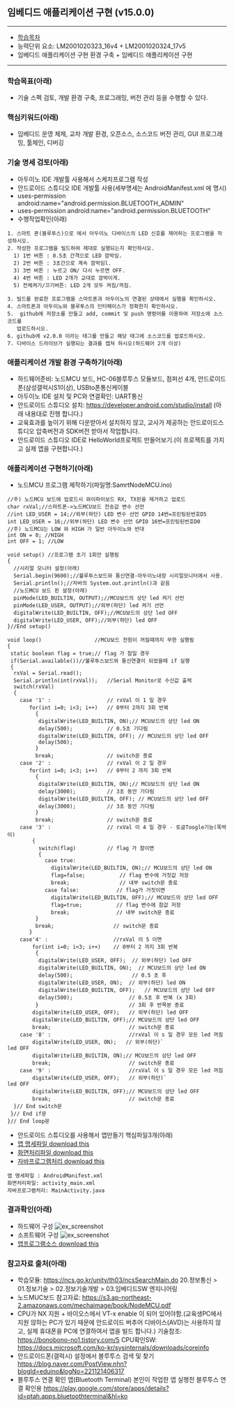 ## 임베디드 애플리케이션 구현 (v15.0.0)
 
---

- [학습목차](https://github.com/miniplugin/human)
- 능력단위 요소: LM2001020323_16v4 + LM2001020324_17v5  
- 임베디드 애플리케이션 구현 환경 구축 + 임베디드 애플리케이션 구현

---

### 학습목표(아래)

- 기술 스펙 검토, 개발 환경 구축, 프로그래밍, 버전 관리 등을 수행할 수 있다.

### 핵심키워드(아래)

- 임베디드 운영 체제, 교차 개발 환경, 오픈소스, 소스코드 버전 관리, GUI 프로그래밍, 툴체인, 디버깅

### 기술 명세 검토(아래)

- 아두이노 IDE 개발툴 사용해서 스케치프로그램 작성
- 안드로이드 스튜디오 IDE 개발툴 사용(세부명세는 AndroidManifest.xml 에 명시)
- uses-permission android:name="android.permission.BLUETOOTH_ADMIN"
- uses-permission android:name="android.permission.BLUETOOTH"
- 수행작업확인(아래)

```
1. 스마트 폰(블루투스)으로 에서 아두이노 디바이스의 LED 신호를 제어하는 프로그램을 작성하시오.
2. 작성한 프로그램을 빌드하여 제대로 실행되는지 확인하시오.
  1) 1번 버튼 : 0.5초 간격으로 LED 깜박임.
  2) 2번 버튼 : 3초간으로 계속 깜박임l.
  3) 3번 버튼 : 누르고 ON/ 다시 누르면 OFF.
  4) 4번 버튼 : LED 2개가 교대로 깜박이게.
  5) 전체켜기/끄기버튼: LED 2개 모두 켜짐/꺼짐.

3. 빌드를 완료한 프로그램을 스마트폰과 아두이노의 연결된 상태에서 실행을 확인하시오.
4. 스마트폰과 아두이노와 블루투스의 인터페이스가 정확한지 확인하시오.
5.  github에 저장소를 만들고 add, commit 및 push 명령어를 이용하여 저장소에 소스코드를 
   업로드하시오.
6. github에 v2.0.0 이라는 태그를 만들고 해당 태그에 소스코드를 업로드하시오.
7. 디바이스 드라이브가 실행되는 결과를 캡쳐 하시오(하드웨어 2개 이상)
```

### 애플리케이션 개발 환경 구축하기(아래)

- 하드웨어준비: 노드MCU 보드, HC-06블루투스 모듈보드, 점퍼선 4개, 안드로이드폰(삼성갤럭시S1이상), USBto폰통신케이블
- 아두이노 IDE 설치 및 PC와 연결확인: UART통신
- 안드로이드 스튜디오 설치: https://developer.android.com/studio/install (아래 내용대로 진행 합니다.)
- 교육효과를 높이기 위해 다운받아서 설치하지 않고, 교사가 제공하는 안드로이드스튜디오 압축버전과 SDK버전 받아서 작업합니다. 
- 안드로이드 스튜디오 IDE로 HelloWorld프로젝트 만들어보기.(이 프로젝트를 가지고 실제 앱을 구현합니다.) 

### 애플리케이션 구현하기(아래)

-  노드MCU 프로그램 제작하기(파일명:SamrtNodeMCU.ino)

```
//주) 노드MCU 보드에 업로드시 와이파이보드 RX, TX핀을 제거하고 업로드
char rxVal;//스마트폰->노드MCU보드 전송값 변수 선언
//int LED_USER = 14;//외부(하단) LED 변수 선언 GPIO 14번=프린팅된번호D5
int LED_USER = 16;//외부(하단) LED 변수 선언 GPIO 16번=프린팅된번호D0
//주) 노드MCU는 LOW 와 HIGH 가 일반 아두이노와 반대
int ON = 0; //HIGH
int OFF = 1; //LOW

void setup() //프로그램 초기 1회만 실행됨
{
  //시리얼 모니터 설정(아래)
  Serial.begin(9600);//불루투스보드와 통신연결-아두이노내장 시리얼모니터에서 사용.
  Serial.println();//자바의 System.out.println()과 같음
  //노드MCU 보드 핀 설정(아래)
  pinMode(LED_BUILTIN, OUTPUT);//MCU보드의 상단 led 켜기 선언
  pinMode(LED_USER, OUTPUT);//외부(하단) led 켜기 선언
  digitalWrite(LED_BUILTIN, OFF);//MCU보드의 상단 led OFF
  digitalWrite(LED_USER, OFF);//외부(하단) led OFF
}//End setup()

void loop()                 //MCU보드 전원이 꺼질때까지 무한 실행됨
{
 static boolean flag = true;// flag 가 참일 경우
 if(Serial.available())//불루투스보드와 통신연결이 되었을때 if 실행
 {
  rxVal = Serial.read();                          
  Serial.println(int(rxVal));   //Serial Monitor로 수신값 출력
  switch(rxVal)
  {
    case '1' :                  // rxVal 이 1 일 경우
       for(int i=0; i<3; i++)   // 0부터 2까지 3회 반복
         {
          digitalWrite(LED_BUILTIN, ON);// MCU보드의 상단 led ON
          delay(500);           // 0.5초 기다림
          digitalWrite(LED_BUILTIN, OFF); // MCU보드의 상단 led OFF
          delay(500);
         }
         break;                 // switch문 종료
    case '2' :                  // rxVal 이 2 일 경우
       for(int i=0; i<3; i++)   // 0부터 2 까지 3회 반복
         {
          digitalWrite(LED_BUILTIN, ON);// MCU보드의 상단 led ON
          delay(3000);          // 3초 동안 기다림
          digitalWrite(LED_BUILTIN, OFF); // MCU보드의 상단 led OFF
          delay(3000);          // 3초 동안 기다림
         }
         break;                 // switch문 종료
    case '3' :                  // rxVal 이 4 일 경우 - 토글Toogle기능(똑딱이)
        {
          switch(flag)          // flag 가 참이면 
          {
            case true:
              digitalWrite(LED_BUILTIN, ON);// MCU보드의 상단 led ON
              flag=false;           // flag 변수에 거짓값 저장
              break;                // 내부 switch문 종료
            case false:            // flag가 거짓이면
              digitalWrite(LED_BUILTIN, OFF);// MCU보드의 상단 led OFF
              flag=true;           // flag 변수에 참값 저장
              break;               // 내부 switch문 종료
         }
         break;                   // switch문 종료
       }
    case'4' :                     //rxVal 이 5 이면
        for(int i=0; i<3; i++)    // 0부터 2 까지 3회 반복
         {
          digitalWrite(LED_USER, OFF);  // 외부(하단) led OFF
          digitalWrite(LED_BUILTIN, ON);  // MCU보드의 상단 led ON
          delay(500);                   // 0.5 초 후 
          digitalWrite(LED_USER, ON);  // 외부(하단) led ON
          digitalWrite(LED_BUILTIN, OFF);   // MCU보드의 상단 led OFF
          delay(500);                  // 0.5초 후 반복 (x 3회)
         }                             // 3회 후 반목분 종료
        digitalWrite(LED_USER, OFF);   // 외부(하단) led OFF
        digitalWrite(LED_BUILTIN, OFF);// MCU보드의 상단 led OFF
        break;                         // switch문 종료
    case '8' :                         //rxVal 이 s 일 경우 모든 led 꺼짐
        digitalWrite(LED_USER, ON);   // 외부(하단)`                                                                                                                                                                                      led OFF
        digitalWrite(LED_BUILTIN, ON);// MCU보드의 상단 led OFF 
        break;                         // switch문 종료
    case '9' :                         //rxVal 이 s 일 경우 모든 led 꺼짐
        digitalWrite(LED_USER, OFF);   // 외부(하단)`                                                                                                                                                                                      led OFF
        digitalWrite(LED_BUILTIN, OFF);// MCU보드의 상단 led OFF 
        break;                         // switch문 종료
  }// End switch문
 }// End if문
}// End loop문

```

- 안드로이드 스튜디오를 사용해서 앱만들기 핵심파일3개(아래)
- [앱 명세파일 download this](git_img/AndroidManifest.xml)
- [화면처리파일 download this](git_img/activity_main.xml)
- [자바프로그램처리 download this](git_img/MainActivity.java)
  
```
앱 명세파일 : AndroidManifest.xml
화면처리파일: activity_main.xml
자바프로그램처리: MainActivity.java
```

### 결과확인(아래)
- 하드웨어 구성
![ex_screenshot](./git_img/result1.jpg)
- 소프트웨어 구성
![ex_screenshot](./git_img/result2.jpg)
- [앱프로그램소스 download this](git_img/SmartBlue.zip)

### 참고자료 출처(아래)
- 학습모듈: https://ncs.go.kr/unity/th03/ncsSearchMain.do 20.정보통신 > 01.정보기술 > 02.정보기술개발 > 03.임베디드SW 엔지니어링
- 노드MUC보드 참고자료: https://s3.ap-northeast-2.amazonaws.com/mechaimage/book/NodeMCU.pdf
- CPU가 NX 지원 + 바이오스에서 VT-x enable 이 되어 있어야함.(교육생PC에서 지원 않하는 PC가 있기 때문에 안드로이드 버추어 디바이스(AVD)는 사용하지 않고, 실제 휴대폰을 PC에 연결하여서 앱을 빌드 합니다.)
기술참조: https://bonobono-no1.tistory.com/5
CPU확인SW: https://docs.microsoft.com/ko-kr/sysinternals/downloads/coreinfo
- 안드로이드폰(갤럭시) 설정에서 블루투스 검색 및 찾기
https://blog.naver.com/PostView.nhn?blogId=eduino&logNo=221121406317
- 블루투스 연결 확인 앱(Bluetooth Terminal) 본인이 작업한 앱 실행전 블루투스 연결 확인용
https://play.google.com/store/apps/details?id=ptah.apps.bluetoothterminal&hl=ko